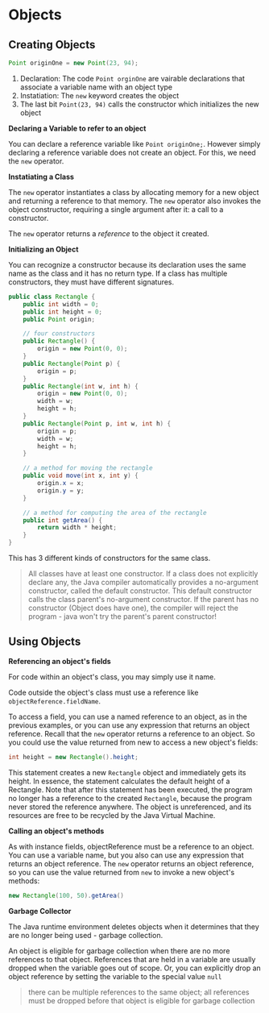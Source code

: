 # Objects

## Creating Objects

```java
Point originOne = new Point(23, 94);
```

1. Declaration: The code `Point orginOne` are vairable declarations that associate a variable name with an object type
2. Instatiation: The `new` keyword creates the object
3. The last bit `Point(23, 94)` calls the constructor which initializes the new object

**Declaring a Variable to refer to an object**

You can declare a reference variable like `Point originOne;`. However simply declaring a reference variable does not create an object. For this, we need the `new` operator.

**Instatiating a Class**

The `new` operator instantiates a class by allocating memory for a new object and returning a reference to that memory. The `new` operator also invokes the object constructor, requiring a single argument after it: a call to a constructor.

The `new` operator returns a *reference* to the object it created.

**Initializing an Object**

You can recognize a constructor because its declaration uses the same name as the class and it has no return type. If a class has multiple constructors, they must have different signatures.

```java
public class Rectangle {
    public int width = 0;
    public int height = 0;
    public Point origin;

    // four constructors
    public Rectangle() {
        origin = new Point(0, 0);
    }
    public Rectangle(Point p) {
        origin = p;
    }
    public Rectangle(int w, int h) {
        origin = new Point(0, 0);
        width = w;
        height = h;
    }
    public Rectangle(Point p, int w, int h) {
        origin = p;
        width = w;
        height = h;
    }

    // a method for moving the rectangle
    public void move(int x, int y) {
        origin.x = x;
        origin.y = y;
    }

    // a method for computing the area of the rectangle
    public int getArea() {
        return width * height;
    }
}
```
This has 3 different kinds of constructors for the same class.

> All classes have at least one constructor. If a class does not explicitly declare any, the Java compiler automatically provides a no-argument constructor, called the default constructor. This default constructor calls the class parent's no-argument constructor. If the parent has no constructor (Object does have one), the compiler will reject the program - java won't try the parent's parent constructor!

## Using Objects

**Referencing an object's fields**

For code within an object's class, you may simply use it name.

Code outside the object's class must use a reference like `objectReference.fieldName`.

To access a field, you can use a named reference to an object, as in the previous examples, or you can use any expression that returns an object reference. Recall that the `new` operator returns a reference to an object. So you could use the value returned from new to access a new object's fields:
```java
int height = new Rectangle().height;
```
This statement creates a new `Rectangle` object and immediately gets its height. In essence, the statement calculates the default height of a Rectangle. Note that after this statement has been executed, the program no longer has a reference to the created `Rectangle`, because the program never stored the reference anywhere. The object is unreferenced, and its resources are free to be recycled by the Java Virtual Machine.

**Calling an object's methods**

As with instance fields, objectReference must be a reference to an object. You can use a variable name, but you also can use any expression that returns an object reference. The `new` operator returns an object reference, so you can use the value returned from `new` to invoke a new object's methods:
```java
new Rectangle(100, 50).getArea()
```

**Garbage Collector**

 The Java runtime environment deletes objects when it determines that they are no longer being used - garbage collection. 
 
 An object is eligible for garbage collection when there are no more references to that object. References that are held in a variable are usually dropped when the variable goes out of scope. Or, you can explicitly drop an object reference by setting the variable to the special value `null`

 > there can be multiple references to the same object; all references must be dropped before that object is eligible for garbage collection